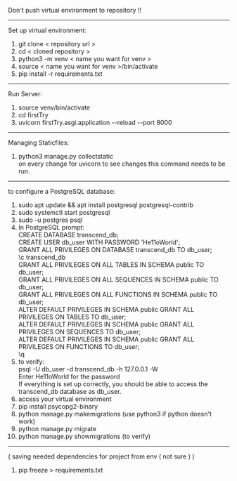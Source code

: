 Don't push virtual environment to repository !! 
_______________________________________________
Set up virtual environment:  
1) git clone < repository url >  
2) cd < cloned repository >  
3) python3 -m venv < name you want for venv >  
4) source < name you want for venv >/bin/activate  
5) pip install -r requirements.txt  
_______________________________________________
Run Server:  
1) source venv/bin/activate  
2) cd firstTry  
3) uvicorn firstTry.asgi:application --reload --port 8000  
_______________________________________________
Managing Staticfiles:  
1) python3 manage.py collectstatic  
on every change for uvicorn to see changes this command needs to be run.
_______________________________________________
to configure a PostgreSQL database:  
1) sudo apt update && apt install postgresql postgresql-contrib  
2) sudo systemctl start postgresql  
3) sudo -u postgres psql  
4) In PostgreSQL prompt:  
CREATE DATABASE transcend_db;  
CREATE USER db_user WITH PASSWORD 'He11oWorld';  
GRANT ALL PRIVILEGES ON DATABASE transcend_db TO db_user;  
\c transcend_db  
GRANT ALL PRIVILEGES ON ALL TABLES IN SCHEMA public TO db_user;  
GRANT ALL PRIVILEGES ON ALL SEQUENCES IN SCHEMA public TO db_user;  
GRANT ALL PRIVILEGES ON ALL FUNCTIONS IN SCHEMA public TO db_user;  
ALTER DEFAULT PRIVILEGES IN SCHEMA public GRANT ALL PRIVILEGES ON TABLES TO db_user;  
ALTER DEFAULT PRIVILEGES IN SCHEMA public GRANT ALL PRIVILEGES ON SEQUENCES TO db_user;  
ALTER DEFAULT PRIVILEGES IN SCHEMA public GRANT ALL PRIVILEGES ON FUNCTIONS TO db_user;  
\q  
5) to verify:  
psql -U db_user -d transcend_db -h 127.0.0.1 -W  
Enter He11oWorld for the password  
If everything is set up correctly, you should be able to access the transcend_db database as db_user.  
6) access your virtual environment  
7)  pip install psycopg2-binary  
8) python manage.py makemigrations (use python3 if python doesn't work)  
9) python manage.py migrate  
10) python manage.py showmigrations  (to verify)  
________________________________________________
( saving needed dependencies for project from env ( not sure ) )  
1) pip freeze > requirements.txt
